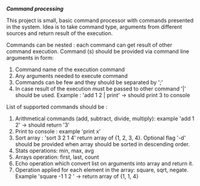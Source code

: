 ***Command processing*** 

This project is small, basic command processor with commands presented in the system.
Idea is to take command type, arguments from different sources and return result of the execution.

Commands can be nested : each command can get result of other command execution.
Command (s) should be provided via command line arguments in form:

1. Command name of the execution command
2. Any arguments needed to execute command
3. Commands can be few and they should be separated by ';'
4. In case result of the execution must be passed to other command '|' should be used.
   Example : 'add 1 2 | print' -> should print 3 to console

List of supported commands should be :

1. Arithmetical commands (add, subtract, divide, multiply): example 'add 1 2' -> should return '3'
2. Print to console : example 'print x'
3. Sort array : 'sort 3 2 1 4' return array of {1, 2, 3, 4}. Optional flag '-d' should be provided 
   when array should be sorted in descending order.
4. Stats operations: min, max, avg
5. Arrays operation: first, last, count
6. Echo operation which convert list on arguments into array and return it.
7. Operation applied for each element in the array: square, sqrt, negate. 
   Example 'square -1 1 2 ' -> return array of {1, 1, 4}   

  